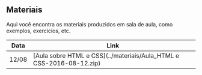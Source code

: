 ## Materiais

Aqui você encontra os materiais produzidos em sala de aula, como exemplos, exercícios, etc.

| Data | Link |
| --- | --- |
| 12/08 | [Aula sobre HTML e CSS](../materiais/Aula_HTML e CSS-2016-08-12.zip) |